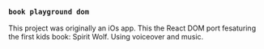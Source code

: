 ### `book playground dom`
This project was originally an iOs app.  This the React DOM port fesaturing the first kids book: Spirit Wolf.  Using voiceover and music.






